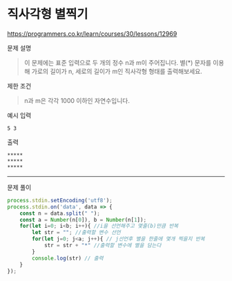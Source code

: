 # 직사각형 별찍기
https://programmers.co.kr/learn/courses/30/lessons/12969

문제 설명
> 이 문제에는 표준 입력으로 두 개의 정수 n과 m이 주어집니다.
별(*) 문자를 이용해 가로의 길이가 n, 세로의 길이가 m인 직사각형 형태를 출력해보세요.

제한 조건
> n과 m은 각각 1000 이하인 자연수입니다.


예시
입력
```
5 3
```

출력
```
*****
*****
*****
```

------------------------

문제 풀이
```javascript
process.stdin.setEncoding('utf8');
process.stdin.on('data', data => {
    const n = data.split(" ");
    const a = Number(n[0]), b = Number(n[1]);
    for(let i=0; i<b; i++){ //i을 선언해주고 몇줄(b)만큼 반복
        let str = ""; //출력할 변수 선언
        for(let j=0; j<a; j++){ // j선언후 별을 한줄에 몇개 찍을지 반복
            str = str + "*" //출력할 변수에 별을 담는다
        } 
        console.log(str) // 출력
    }
});
```